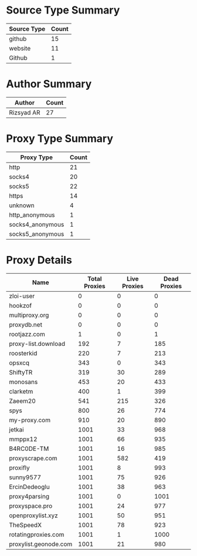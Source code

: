 # Source Type Summary

| Source Type | Count |
|-------------|-------|
| github | 15 |
| website | 11 |
| Github | 1 |


# Author Summary

| Author | Count |
|--------|-------|
| Rizsyad AR | 27 |


# Proxy Type Summary

| Proxy Type | Count |
|------------|-------|
| http | 21 |
| socks4 | 20 |
| socks5 | 22 |
| https | 14 |
| unknown | 4 |
| http_anonymous | 1 |
| socks4_anonymous | 1 |
| socks5_anonymous | 1 |


# Proxy Details

| Name | Total Proxies | Live Proxies | Dead Proxies |
|------|---------------|--------------|---------------|
| zloi-user | 0 | 0 | 0 |
| hookzof | 0 | 0 | 0 |
| multiproxy.org | 0 | 0 | 0 |
| proxydb.net | 0 | 0 | 0 |
| rootjazz.com | 1 | 0 | 1 |
| proxy-list.download | 192 | 7 | 185 |
| roosterkid | 220 | 7 | 213 |
| opsxcq | 343 | 0 | 343 |
| ShiftyTR | 319 | 30 | 289 |
| monosans | 453 | 20 | 433 |
| clarketm | 400 | 1 | 399 |
| Zaeem20 | 541 | 215 | 326 |
| spys | 800 | 26 | 774 |
| my-proxy.com | 910 | 20 | 890 |
| jetkai | 1001 | 33 | 968 |
| mmppx12 | 1001 | 66 | 935 |
| B4RC0DE-TM | 1001 | 16 | 985 |
| proxyscrape.com | 1001 | 582 | 419 |
| proxifly | 1001 | 8 | 993 |
| sunny9577 | 1001 | 75 | 926 |
| ErcinDedeoglu | 1001 | 38 | 963 |
| proxy4parsing | 1001 | 0 | 1001 |
| proxyspace.pro | 1001 | 24 | 977 |
| openproxylist.xyz | 1001 | 50 | 951 |
| TheSpeedX | 1001 | 78 | 923 |
| rotatingproxies.com | 1001 | 1 | 1000 |
| proxylist.geonode.com | 1001 | 21 | 980 |
